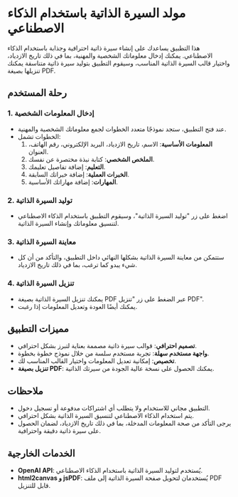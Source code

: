 # مولد السيرة الذاتية باستخدام الذكاء الاصطناعي

هذا التطبيق يساعدك على إنشاء سيرة ذاتية احترافية وجذابة باستخدام الذكاء الاصطناعي. يمكنك إدخال معلوماتك الشخصية والمهنية، بما في ذلك تاريخ الازدياد، واختيار قالب السيرة الذاتية المناسب، وسيقوم التطبيق بتوليد سيرة ذاتية متناسقة يمكنك تنزيلها بصيغة PDF.

## رحلة المستخدم

### 1. إدخال المعلومات الشخصية

- عند فتح التطبيق، ستجد نموذجًا متعدد الخطوات لجمع معلوماتك الشخصية والمهنية.
- الخطوات تشمل:
  1. **المعلومات الأساسية**: الاسم، تاريخ الازدياد، البريد الإلكتروني، رقم الهاتف، العنوان.
  2. **الملخص الشخصي**: كتابة نبذة مختصرة عن نفسك.
  3. **التعليم**: إضافة تفاصيل تعليمك.
  4. **الخبرات العملية**: إضافة خبراتك السابقة.
  5. **المهارات**: إضافة مهاراتك الأساسية.

### 2. توليد السيرة الذاتية

- اضغط على زر "توليد السيرة الذاتية"، وسيقوم التطبيق باستخدام الذكاء الاصطناعي لتنسيق معلوماتك وإنشاء السيرة الذاتية.

### 3. معاينة السيرة الذاتية

- ستتمكن من معاينة السيرة الذاتية بشكلها النهائي داخل التطبيق، والتأكد من أن كل شيء يبدو كما ترغب، بما في ذلك تاريخ الازدياد.

### 4. تنزيل السيرة الذاتية

- يمكنك تنزيل السيرة الذاتية بصيغة PDF عبر الضغط على زر "تنزيل PDF".
- يمكنك أيضًا العودة وتعديل المعلومات إذا رغبت.

## مميزات التطبيق

- **تصميم احترافي**: قوالب سيرة ذاتية مصممة بعناية لتبرز بشكل احترافي.
- **واجهة مستخدم سهلة**: تجربة مستخدم سلسة من خلال نموذج خطوة بخطوة.
- **تخصيص**: إمكانية تعديل المعلومات واختيار القالب المناسب لك.
- **تنزيل بصيغة PDF**: يمكنك الحصول على نسخة عالية الجودة من سيرتك الذاتية.

## ملاحظات

- التطبيق مجاني للاستخدام ولا يتطلب أي اشتراكات مدفوعة أو تسجيل دخول.
- يتم استخدام الذكاء الاصطناعي لتنسيق السيرة الذاتية بشكل احترافي.
- يرجى التأكد من صحة المعلومات المدخلة، بما في ذلك تاريخ الازدياد، لضمان الحصول على سيرة ذاتية دقيقة واحترافية.

## الخدمات الخارجية

- **OpenAI API**: يُستخدم لتوليد السيرة الذاتية باستخدام الذكاء الاصطناعي.
- **html2canvas و jsPDF**: يُستخدمان لتحويل صفحة السيرة الذاتية إلى ملف PDF قابل للتنزيل.

